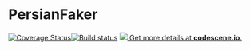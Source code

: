 # PersianFaker
[![Coverage Status](https://coveralls.io/repos/github/sohrabsardari/PersianFaker/badge.svg?branch=master)](https://coveralls.io/github/sohrabsardari/PersianFaker?branch=master)[![Build status](https://ci.appveyor.com/api/projects/status/uj7cogusrxefjts0?svg=true)](https://ci.appveyor.com/project/Sohrab/persianfaker)
[![](https://codescene.io/projects/4885/status.svg) Get more details at **codescene.io**.](https://codescene.io/projects/4885/jobs/latest-successful/results)
